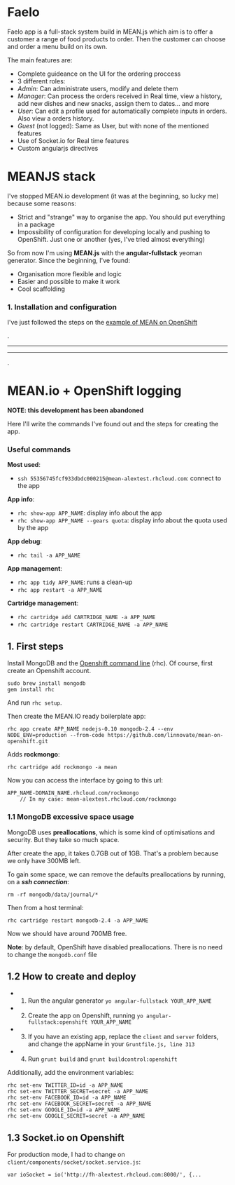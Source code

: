 # Faelo

Faelo app is a full-stack system build in MEAN.js which aim is to offer a customer a range of food products to order. Then the customer can choose and order a menu build on its own.

The main features are:
* Complete guideance on the UI for the ordering proccess
* 3 different roles:
 * *Admin*: Can administrate users, modify and delete them
 * *Manager*: Can process the orders received in Real time, view a history, add new dishes and new snacks, assign them to dates... and more
 * *User*: Can edit a profile used for automatically complete inputs in orders. Also view a orders history.
 * *Guest* (not logged): Same as User, but with none of the mentioned features 
* Use of Socket.io for Real time features
* Custom angularjs directives

# MEANJS stack

I've stopped MEAN.io development (it was at the beginning, so lucky me) because some reasons:

* Strict and "strange" way to organise the app. You should put everything in a package
* Impossibility of configuration for developing locally and pushing to OpenShift. Just one or another (yes, I've tried almost everything)

So from now I'm using **MEAN.js** with the **angular-fullstack** yeoman generator. Since the beginning, I've found:

* Organisation more flexible and logic
* Easier and possible to make it work
* Cool scaffolding


### 1. Installation and configuration

I've just followed the steps on the [example of MEAN on OpenShift](https://developers.openshift.com/en/node-js-example-meanstack.html)







.

------------
------------
.

# MEAN.io + OpenShift logging

**NOTE: this development has been abandoned**

Here I'll write the commands I've found out and the steps for creating the app.

### Useful commands

**Most used**:
* `ssh 55356745fcf933dbdc000215@mean-alextest.rhcloud.com`: connect to the app

**App info**:
* `rhc show-app APP_NAME`: display info about the app
* `rhc show-app APP_NAME --gears quota`: display info about the quota used by the app

**App debug**:
* `rhc tail -a APP_NAME`

**App management**:
* `rhc app tidy APP_NAME`: runs a clean-up
* `rhc app restart -a APP_NAME`

**Cartridge management**:
* `rhc cartridge add CARTRIDGE_NAME -a APP_NAME`
* `rhc cartridge restart CARTRIDGE_NAME -a APP_NAME`



## 1. First steps

Install MongoDB and the [Openshift command line](https://developers.openshift.com/en/managing-client-tools.html) (rhc). Of course, first create an Openshift account.

```
sudo brew install mongodb
gem install rhc
```

And run `rhc setup`.


Then create the MEAN.IO ready boilerplate app:

```
rhc app create APP_NAME nodejs-0.10 mongodb-2.4 --env NODE_ENV=production --from-code https://github.com/linnovate/mean-on-openshift.git
```

Adds **rockmongo**:
```
rhc cartridge add rockmongo -a mean
```
Now you can access the interface by going to this url:
```
APP_NAME-DOMAIN_NAME.rhcloud.com/rockmongo
    // In my case: mean-alextest.rhcloud.com/rockmongo
```

### 1.1 MongoDB excessive space usage

MongoDB uses **preallocations**, which is some kind of optimisations and security. But they take so much space. 

After create the app, it takes 0.7GB out of 1GB. That's a problem because we only have 300MB left.

To gain some space, we can remove the defaults preallocations by running, on a ***ssh connection***:

```
rm -rf mongodb/data/journal/*
```

Then from a host terminal:
```
rhc cartridge restart mongodb-2.4 -a APP_NAME
```

Now we should have around 700MB free. 

**Note**: by default, OpenShift have disabled preallocations. There is no need to change the `mongodb.conf` file

## 1.2 How to create and deploy

- 1. Run the angular generator `yo angular-fullstack YOUR_APP_NAME`
- 2. Create the app on Openshift, running `yo angular-fullstack:openshift YOUR_APP_NAME`
- 3. If you have an existing app, replace the `client` and `server` folders, and change the appName in your `Gruntfile.js, line 313`
- 4. Run `grunt build` and `grunt buildcontrol:openshift`

Additionally, add the environment variables:

```
rhc set-env TWITTER_ID=id -a APP_NAME
rhc set-env TWITTER_SECRET=secret -a APP_NAME
rhc set-env FACEBOOK_ID=id -a APP_NAME
rhc set-env FACEBOOK_SECRET=secret -a APP_NAME
rhc set-env GOOGLE_ID=id -a APP_NAME
rhc set-env GOOGLE_SECRET=secret -a APP_NAME
```

## 1.3 Socket.io on Openshift

For production mode, I had to change on `client/components/socket/socket.service.js`:

```
var ioSocket = io('http://fh-alextest.rhcloud.com:8000/', {...
```

